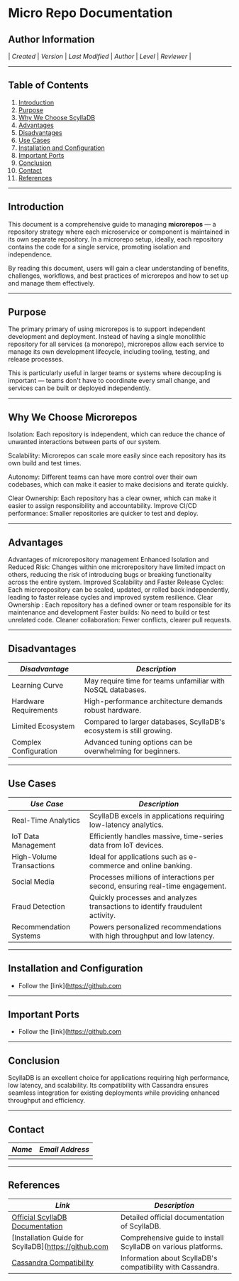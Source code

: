 # Micro Repo Documentation



## Author Information

| *Created*       | *Version* | *Last Modified* | *Author*        | *Level*            | *Reviewer*  |


---

## Table of Contents

1. [Introduction](#introduction)
2. [Purpose](#purpose)
3. [Why We Choose ScyllaDB](#why-we-choose-scylladb)
4. [Advantages](#advantages)
5. [Disadvantages](#disadvantages)
6. [Use Cases](#use-cases)
7. [Installation and Configuration](#installation-and-configuration)
8. [Important Ports](#important-ports)
9. [Conclusion](#conclusion)
10. [Contact](#contact)
11. [References](#references)

---

## Introduction

This document is a comprehensive guide to managing **microrepos** — a repository strategy where each microservice or component is maintained in its own separate repository. In a microrepo setup, ideally, each repository contains the code for a single service, promoting isolation and independence.

By reading this document, users will gain a clear understanding of  benefits, challenges, workflows, and best practices of microrepos and how to  set up and manage them effectively.

---

## Purpose

The primary primary of using microrepos is to support independent development and deployment. Instead of having a single monolithic repository for all services (a monorepo), microrepos allow each service to manage its own development lifecycle, including tooling, testing, and release processes.

This is particularly useful in larger teams or systems where decoupling is important — teams don't have to coordinate every small change, and services can be built or deployed independently.

---

## Why We Choose Microrepos

Isolation: Each repository is independent, which can reduce the chance of unwanted interactions between parts of our system.

Scalability: Microrepos can scale more easily since each repository has its own build and test times.

Autonomy: Different teams can have more control over their own codebases, which can make it easier to make decisions and iterate quickly.

Clear Ownership: Each repository has a clear owner, which can make it easier to assign responsibility and accountability.
Improve CI/CD performance: Smaller repositories are quicker to test and deploy.

---

## Advantages



Advantages of microrepository management
Enhanced Isolation and Reduced Risk: Changes within one microrepository have limited impact on others, reducing the risk of introducing bugs or breaking functionality across the entire system.
Improved Scalability and Faster Release Cycles: Each microrepository can be scaled, updated, or rolled back independently, leading to faster release cycles and improved system resilience.
Clear Ownership : Each repository has a defined owner or team responsible for its maintenance and development
Faster builds: No need to build or test unrelated code.
Cleaner collaboration: Fewer conflicts, clearer pull requests.


---

## Disadvantages

| *Disadvantage*                  | *Description*                                                                 |
|-----------------------------------|---------------------------------------------------------------------------------|
| Learning Curve                    | May require time for teams unfamiliar with NoSQL databases.                    |
| Hardware Requirements             | High-performance architecture demands robust hardware.                         |
| Limited Ecosystem                 | Compared to larger databases, ScyllaDB's ecosystem is still growing.           |
| Complex Configuration             | Advanced tuning options can be overwhelming for beginners.                     |

---

## Use Cases

| *Use Case*                      | *Description*                                                                 |
|-----------------------------------|---------------------------------------------------------------------------------|
| Real-Time Analytics               | ScyllaDB excels in applications requiring low-latency analytics.               |
| IoT Data Management               | Efficiently handles massive, time-series data from IoT devices.                |
| High-Volume Transactions          | Ideal for applications such as e-commerce and online banking.                  |
| Social Media                      | Processes millions of interactions per second, ensuring real-time engagement.  |
| Fraud Detection                   | Quickly processes and analyzes transactions to identify fraudulent activity.   |
| Recommendation Systems            | Powers personalized recommendations with high throughput and low latency.      |

---

## Installation and Configuration

- Follow the [link](https://github.com

---


## Important Ports

- Follow the [link](https://github.com

---

## Conclusion

ScyllaDB is an excellent choice for applications requiring high performance, low latency, and scalability. Its compatibility with Cassandra ensures seamless integration for existing deployments while providing enhanced throughput and efficiency.

---

## Contact

| *Name*           | *Email Address*                                 |
|---------------------|--------------------------------------------------|
|      |                                        |

---

## References

| *Link*                                             | *Description*                                              |
|------------------------------------------------------|--------------------------------------------------------------|
| [Official ScyllaDB Documentation](https://www.scylladb.com/documentation/) | Detailed official documentation of ScyllaDB.                 |
| [Installation Guide for ScyllaDB](https://github.com     | Comprehensive guide to install ScyllaDB on various platforms. |
| [Cassandra Compatibility](https://www.scylladb.com/cassandra-compatibility/) | Information about ScyllaDB's compatibility with Cassandra.   |

